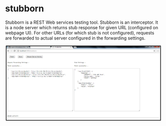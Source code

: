 # stubborn
Stubborn is a REST Web services testing tool. Stubborn is an interceptor. It is a node server which returns stub response for given URL (configured on webpage UI).
For other URLs (for which stub is not configured), requests are forwarded to actual server configured in the forwarding settings.

![alt stubborn](ui.png)
